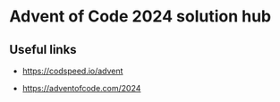 # Advent of Code 2024 solution hub

## Useful links

* https://codspeed.io/advent

* https://adventofcode.com/2024
